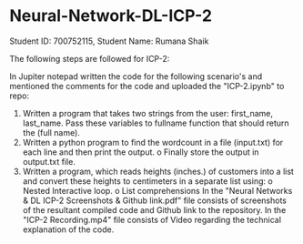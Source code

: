 # Neural-Network-DL-ICP-2

Student ID: 700752115, Student Name: Rumana Shaik

The following steps are followed for ICP-2:

In Jupiter notepad written the code for the following scenario's and mentioned the comments for the code and uploaded the "ICP-2.ipynb" to repo:
1. Written a program that takes two strings from the user: first_name, last_name. Pass these variables to 
fullname function that should return the (full name).
2. Written a python program to find the wordcount in a file (input.txt) for each line and then print the output.
o Finally store the output in output.txt file.
3. Written a program, which reads heights (inches.) of customers into a list and convert these 
heights to centimeters in a separate list using:
o Nested Interactive loop.
o List comprehensions
In the "Neural Networks & DL ICP-2 Screenshots & Github link.pdf" file consists of screenshots of the resultant compiled code and Github link to the repository.
In the "ICP-2 Recording.mp4" file consists of Video regarding the technical explanation of the code.
